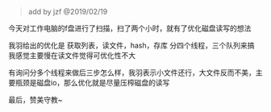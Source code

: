 > add by jzf @2019/02/19

今天对工作电脑的f盘进行了扫描，扫了两个小时，就有了优化磁盘读写的想法

我羽给出的优化是 获取列表，读文件，hash，存库 分四个线程，三个队列来搞
我感觉主要慢在读文件觉得可优化性不大

有询问分多个线程来做后三步怎么样，我羽表示小文件还行，大文件反而不美，主要瓶颈是磁盘io，那么优化就是尽量压榨磁盘的读写

最后，赞美守教~